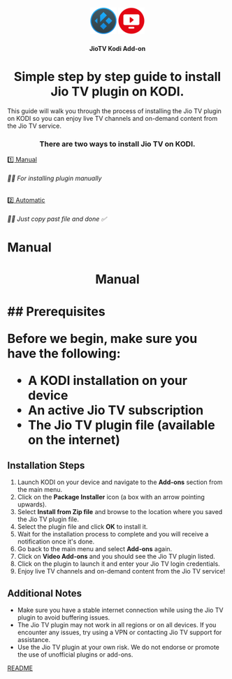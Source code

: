 <h2 align="center">
  <br>
  <img src="resources/kodi.png" height="60" width="60">
  <img src="resources/icon.png" height="60" width="60">
  </h2>
  <h4 align="center">JioTV Kodi Add-on</h4>
<h1 align="center">  
  Simple step by step guide to install Jio TV plugin on KODI.
</h1>

This guide will walk you through the process of installing the Jio TV plugin on KODI so you can enjoy live TV channels and on-demand content from the Jio TV service.

<h3 align="center"> There are two ways to install Jio TV on KODI.</h3>

<a href="#Manual">1️⃣ Manual</a>
<h6> ☝🏻 For installing plugin manually</h6>

<a href="#Automatic">2️⃣ Automatic</a> 
<h6> ☝🏻 Just copy past file and done ✅</h6>





# Manual 
<h1 align="center">  Manual <h1>
## Prerequisites

Before we begin, make sure you have the following:

- A KODI installation on your device
- An active Jio TV subscription
- The Jio TV plugin file (available on the internet)

## Installation Steps

1. Launch KODI on your device and navigate to the **Add-ons** section from the main menu.
2. Click on the **Package Installer** icon (a box with an arrow pointing upwards).
3. Select **Install from Zip file** and browse to the location where you saved the Jio TV plugin file.
4. Select the plugin file and click **OK** to install it.
5. Wait for the installation process to complete and you will receive a notification once it's done.
6. Go back to the main menu and select **Add-ons** again.
7. Click on **Video Add-ons** and you should see the Jio TV plugin listed.
8. Click on the plugin to launch it and enter your Jio TV login credentials.
9. Enjoy live TV channels and on-demand content from the Jio TV service!

## Additional Notes

- Make sure you have a stable internet connection while using the Jio TV plugin to avoid buffering issues.
- The Jio TV plugin may not work in all regions or on all devices. If you encounter any issues, try using a VPN or contacting Jio TV support for assistance.
- Use the Jio TV plugin at your own risk. We do not endorse or promote the use of unofficial plugins or add-ons.

[README](https://github.com/siddharthsky/instagram-reach-eda-predictive-modelling-ML-p/blob/main/README.md)
